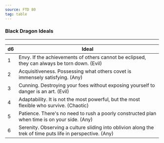 ```yaml
---
source: FTD 80
tag: table
---
```


### Black Dragon Ideals
---
|d6|Ideal|
|----|------------|
|1|Envy. If the achievements of others cannot be eclipsed, they can always be torn down. (Evil)|
|2|Acquisitiveness. Possessing what others covet is immensely satisfying. (Any)|
|3|Cunning. Destroying your foes without exposing yourself to danger is an art. (Evil)|
|4|Adaptability. It is not the most powerful, but the most flexible who survive. (Chaotic)|
|5|Patience. There's no need to rush a poorly constructed plan when time is on your side. (Any)|
|6|Serenity. Observing a culture sliding into oblivion along the trek of time puts life in perspective. (Any)|
